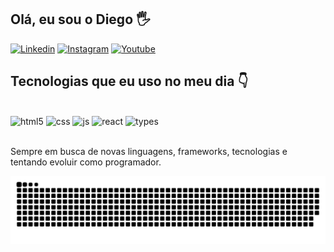 ## Olá, eu sou o Diego 🖐️

[![Linkedin](https://img.shields.io/badge/LinkedIn-0077B5?style=for-the-badge&logo=linkedin&logoColor=white)](https://www.linkedin.com/in/diego-stoqui/)
[![Instagram](https://img.shields.io/badge/Instagram-E4405F?style=for-the-badge&logo=instagram&logoColor=white)](https://www.instagram.com/diegostoqui/) 
[![Youtube](https://img.shields.io/badge/YouTube-FF0000?style=for-the-badge&logo=youtube&logoColor=white)](https://www.youtube.com/channel/UCQ51DGmjTtviT7ySYpLgC8w)

## Tecnologias que eu uso no meu dia 👇

<div style="display: inline_block"><br/> 
 <img alt="html5" src="https://img.shields.io/badge/HTML5-E34F26?style=for-the-badge&logo=html5&logoColor=white"> 
 <img alt="css" src="https://img.shields.io/badge/CSS3-1572B6?style=for-the-badge&logo=css3&logoColor=white"> 
 <img alt="js" src="https://img.shields.io/badge/JavaScript-323330?style=for-the-badge&logo=javascript&logoColor=F7DF1E"> 
 <img alt="react" src="https://img.shields.io/badge/React-20232A?style=for-the-badge&logo=react&logoColor=61DAFB"> 
 <img alt="types" src="https://img.shields.io/badge/TypeScript-007ACC?style=for-the-badge&logo=typescript&logoColor=white"> 
</div><br/>

Sempre em busca de novas linguagens, frameworks, tecnologias e tentando evoluir como programador.

<div align="left">
  <a href="https://github.com/diegostoqui/">
  <img  src="https://github.com/1999AZZAR/1999AZZAR/blob/main/resources/img/grid-snake.svg"
       alt="snake" /></a>
  
